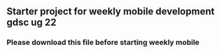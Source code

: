 ## Starter project for weekly mobile development gdsc ug 22

### Please download this file before starting weekly mobile
